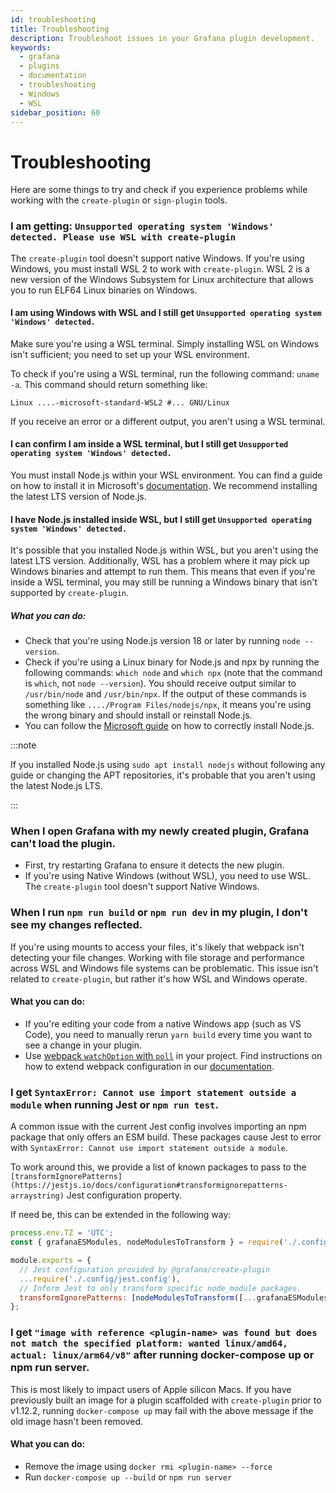 ```yaml
---
id: troubleshooting
title: Troubleshooting
description: Troubleshoot issues in your Grafana plugin development.
keywords:
  - grafana
  - plugins
  - documentation
  - troubleshooting
  - Windows
  - WSL
sidebar_position: 60
---
```


# Troubleshooting

Here are some things to try and check if you experience problems while working with the `create-plugin` or `sign-plugin` tools.

### I am getting: `Unsupported operating system 'Windows' detected. Please use WSL with create-plugin`

The `create-plugin` tool doesn't support native Windows. If you're using Windows, you must install WSL 2 to work with `create-plugin`. WSL 2 is a new version of the Windows Subsystem for Linux architecture that allows you to run ELF64 Linux binaries on Windows.

#### I am using Windows with WSL and I still get `Unsupported operating system 'Windows' detected.`

Make sure you're using a WSL terminal. Simply installing WSL on Windows isn't sufficient; you need to set up your WSL environment.

To check if you're using a WSL terminal, run the following command: `uname -a`. This command should return something like:

`Linux ....-microsoft-standard-WSL2 #... GNU/Linux`

If you receive an error or a different output, you aren't using a WSL terminal.

#### I can confirm I am inside a WSL terminal, but I still get `Unsupported operating system 'Windows' detected.`

You must install Node.js within your WSL environment. You can find a guide on how to install it in Microsoft's [documentation](https://learn.microsoft.com/en-us/windows/dev-environment/javascript/nodejs-on-wsl). We recommend installing the latest LTS version of Node.js.

#### I have Node.js installed inside WSL, but I still get `Unsupported operating system 'Windows' detected.`

It's possible that you installed Node.js within WSL, but you aren't using the latest LTS version. Additionally, WSL has a problem where it may pick up Windows binaries and attempt to run them. This means that even if you're inside a WSL terminal, you may still be running a Windows binary that isn't supported by `create-plugin`.

##### What you can do:

- Check that you're using Node.js version 18 or later by running `node --version`.
- Check if you're using a Linux binary for Node.js and npx by running the following commands: `which node` and `which npx` (note that the command is `which`, not `node --version`). You should receive output similar to `/usr/bin/node` and `/usr/bin/npx`. If the output of these commands is something like `..../Program Files/nodejs/npx`, it means you're using the wrong binary and should install or reinstall Node.js.
- You can follow the [Microsoft guide](https://learn.microsoft.com/en-us/windows/dev-environment/javascript/nodejs-on-wsl) on how to correctly install Node.js.

:::note

If you installed Node.js using `sudo apt install nodejs` without following any guide or changing the APT repositories, it's probable that you aren't using the latest Node.js LTS.

:::

### When I open Grafana with my newly created plugin, Grafana can't load the plugin.

- First, try restarting Grafana to ensure it detects the new plugin.
- If you're using Native Windows (without WSL), you need to use WSL. The `create-plugin` tool doesn't support Native Windows.

### When I run `npm run build` or `npm run dev` in my plugin, I don't see my changes reflected.

If you're using mounts to access your files, it's likely that webpack isn't detecting your file changes. Working with file storage and performance across WSL and Windows file systems can be problematic. This issue isn't related to `create-plugin`, but rather it's how WSL and Windows operate.

#### What you can do:

- If you're editing your code from a native Windows app (such as VS Code), you need to manually rerun `yarn build` every time you want to see a change in your plugin.
- Use [webpack `watchOption` with `poll`](https://webpack.js.org/configuration/watch/#watchoptionspoll) in your project. Find instructions on how to extend webpack configuration in our [documentation](https://grafana.com/developers/plugin-tools/create-a-plugin/extend-configurations).

### I get `SyntaxError: Cannot use import statement outside a module` when running Jest or `npm run test`.

A common issue with the current Jest config involves importing an npm package that only offers an ESM build. These packages cause Jest to error with `SyntaxError: Cannot use import statement outside a module`.

To work around this, we provide a list of known packages to pass to the `[transformIgnorePatterns](https://jestjs.io/docs/configuration#transformignorepatterns-arraystring)` Jest configuration property.

If need be, this can be extended in the following way:

```javascript
process.env.TZ = 'UTC';
const { grafanaESModules, nodeModulesToTransform } = require('./.config/jest/utils');

module.exports = {
  // Jest configuration provided by @grafana/create-plugin
  ...require('./.config/jest.config'),
  // Inform Jest to only transform specific node_module packages.
  transformIgnorePatterns: [nodeModulesToTransform([...grafanaESModules, 'packageName'])],
};
```

### I get `"image with reference <plugin-name> was found but does not match the specified platform: wanted linux/amd64, actual: linux/arm64/v8"` after running docker-compose up or npm run server.

This is most likely to impact users of Apple silicon Macs. If you have previously built an image for a plugin scaffolded with `create-plugin` prior to v1.12.2, running `docker-compose up` may fail with the above message if the old image hasn't been removed.

#### What you can do:
- Remove the image using `docker rmi <plugin-name> --force`
- Run `docker-compose up --build` or `npm run server`
